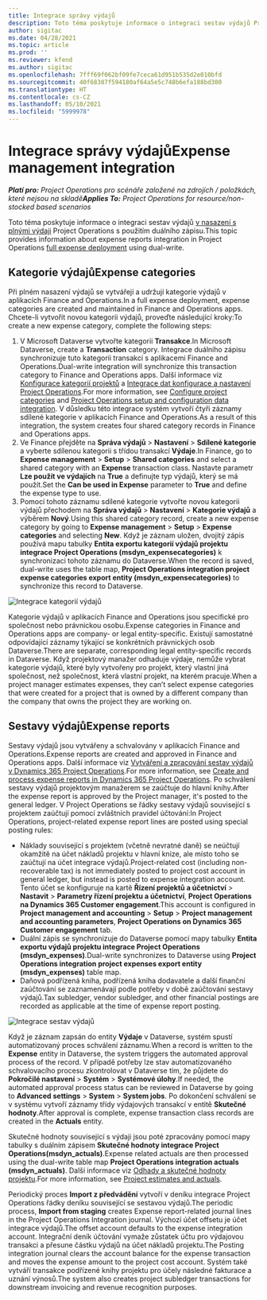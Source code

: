 ```yaml
---
title: Integrace správy výdajů
description: Toto téma poskytuje informace o integraci sestav výdajů Project Operations s použitím duálního zápisu.
author: sigitac
ms.date: 04/28/2021
ms.topic: article
ms.prod: ''
ms.reviewer: kfend
ms.author: sigitac
ms.openlocfilehash: 7fff69f062bf09fe7ceca61d951b535d2e010bfd
ms.sourcegitcommit: 40f68387f594180af64a5e5c748b6efa188bd300
ms.translationtype: HT
ms.contentlocale: cs-CZ
ms.lasthandoff: 05/10/2021
ms.locfileid: "5999978"
---
```

# <a name="expense-management-integration"></a><span data-ttu-id="558a7-103">Integrace správy výdajů</span><span class="sxs-lookup"><span data-stu-id="558a7-103">Expense management integration</span></span>

<span data-ttu-id="558a7-104">_**Platí pro:** Project Operations pro scénáře založené na zdrojích / položkách, které nejsou na skladě_</span><span class="sxs-lookup"><span data-stu-id="558a7-104">_**Applies To:** Project Operations for resource/non-stocked based scenarios_</span></span>

<span data-ttu-id="558a7-105">Toto téma poskytuje informace o integraci sestav výdajů [v nasazení s plnými výdaji](../expense/expense-overview.md) Project Operations s použitím duálního zápisu.</span><span class="sxs-lookup"><span data-stu-id="558a7-105">This topic provides information about expense reports integration in Project Operations [full expense deployment](../expense/expense-overview.md) using dual-write.</span></span>

## <a name="expense-categories"></a><span data-ttu-id="558a7-106">Kategorie výdajů</span><span class="sxs-lookup"><span data-stu-id="558a7-106">Expense categories</span></span>

<span data-ttu-id="558a7-107">Při plném nasazení výdajů se vytvářejí a udržují kategorie výdajů v aplikacích Finance and Operations.</span><span class="sxs-lookup"><span data-stu-id="558a7-107">In a full expense deployment, expense categories are created and maintained in Finance and Operations apps.</span></span> <span data-ttu-id="558a7-108">Chcete-li vytvořit novou kategorii výdajů, proveďte následující kroky:</span><span class="sxs-lookup"><span data-stu-id="558a7-108">To create a new expense category, complete the following steps:</span></span>

1. <span data-ttu-id="558a7-109">V Microsoft Dataverse vytvořte kategorii **Transakce**.</span><span class="sxs-lookup"><span data-stu-id="558a7-109">In Microsoft Dataverse, create a **Transaction** category.</span></span> <span data-ttu-id="558a7-110">Integrace duálního zápisu synchronizuje tuto kategorii transakcí s aplikacemi Finance and Operations.</span><span class="sxs-lookup"><span data-stu-id="558a7-110">Dual-write integration will synchronize this transaction category to Finance and Operations apps.</span></span> <span data-ttu-id="558a7-111">Další informace viz [Konfigurace kategorií projektů](/dynamics365/project-operations/project-accounting/configure-project-categories) a [Integrace dat konfigurace a nastavení Project Operations](resource-dual-write-setup-integration.md).</span><span class="sxs-lookup"><span data-stu-id="558a7-111">For more information, see [Configure project categories](/dynamics365/project-operations/project-accounting/configure-project-categories) and [Project Operations setup and configuration data integration](resource-dual-write-setup-integration.md).</span></span> <span data-ttu-id="558a7-112">V důsledku této integrace systém vytvoří čtyři záznamy sdílené kategorie v aplikacích Finance and Operations.</span><span class="sxs-lookup"><span data-stu-id="558a7-112">As a result of this integration, the system creates four shared category records in Finance and Operations apps.</span></span>
2. <span data-ttu-id="558a7-113">Ve Finance přejděte na **Správa výdajů** > **Nastavení** > **Sdílené kategorie** a vyberte sdílenou kategorii s třídou transakcí **Výdaje**.</span><span class="sxs-lookup"><span data-stu-id="558a7-113">In Finance, go to **Expense management** > **Setup** > **Shared categories** and select a shared category with an **Expense** transaction class.</span></span> <span data-ttu-id="558a7-114">Nastavte parametr **Lze použít ve výdajích** na **True** a definujte typ výdajů, který se má použít.</span><span class="sxs-lookup"><span data-stu-id="558a7-114">Set the **Can be used in Expense** parameter to **True** and define the expense type to use.</span></span>
3. <span data-ttu-id="558a7-115">Pomocí tohoto záznamu sdílené kategorie vytvořte novou kategorii výdajů přechodem na **Správa výdajů** > **Nastavení** > **Kategorie výdajů** a výběrem **Nový**.</span><span class="sxs-lookup"><span data-stu-id="558a7-115">Using this shared category record, create a new expense category by going to **Expense management** > **Setup** > **Expense categories** and selecting **New**.</span></span> <span data-ttu-id="558a7-116">Když je záznam uložen, dvojitý zápis používá mapu tabulky **Entita exportu kategorií výdajů projektu integrace Project Operations (msdyn\_expensecategories)** k synchronizaci tohoto záznamu do Dataverse.</span><span class="sxs-lookup"><span data-stu-id="558a7-116">When the record is saved, dual-write uses the table map, **Project Operations integration project expense categories export entity (msdyn\_expensecategories)** to synchronize this record to Dataverse.</span></span>

  ![Integrace kategorií výdajů](./media/DW6ExpenseCategories.png)

<span data-ttu-id="558a7-118">Kategorie výdajů v aplikacích Finance and Operations jsou specifické pro společnost nebo právnickou osobu.</span><span class="sxs-lookup"><span data-stu-id="558a7-118">Expense categories in Finance and Operations apps are company- or legal entity-specific.</span></span> <span data-ttu-id="558a7-119">Existují samostatné odpovídající záznamy týkající se konkrétních právnických osob Dataverse.</span><span class="sxs-lookup"><span data-stu-id="558a7-119">There are separate, corresponding legal entity-specific records in Dataverse.</span></span> <span data-ttu-id="558a7-120">Když projektový manažer odhaduje výdaje, nemůže vybrat kategorie výdajů, které byly vytvořeny pro projekt, který vlastní jiná společnost, než společnost, která vlastní projekt, na kterém pracuje.</span><span class="sxs-lookup"><span data-stu-id="558a7-120">When a project manager estimates expenses, they can’t select expense categories that were created for a project that is owned by a different company than the company that owns the project they are working on.</span></span> 

## <a name="expense-reports"></a><span data-ttu-id="558a7-121">Sestavy výdajů</span><span class="sxs-lookup"><span data-stu-id="558a7-121">Expense reports</span></span>

<span data-ttu-id="558a7-122">Sestavy výdajů jsou vytvářeny a schvalovány v aplikacích Finance and Operations.</span><span class="sxs-lookup"><span data-stu-id="558a7-122">Expense reports are created and approved in Finance and Operations apps.</span></span> <span data-ttu-id="558a7-123">Další informace viz [Vytváření a zpracování sestav výdajů v Dynamics 365 Project Operations](/learn/modules/create-process-expense-reports/).</span><span class="sxs-lookup"><span data-stu-id="558a7-123">For more information, see [Create and process expense reports in Dynamics 365 Project Operations](/learn/modules/create-process-expense-reports/).</span></span> <span data-ttu-id="558a7-124">Po schválení sestavy výdajů projektovým manažerem se zaúčtuje do hlavní knihy.</span><span class="sxs-lookup"><span data-stu-id="558a7-124">After the expense report is approved by the Project manager, it's posted to the general ledger.</span></span> <span data-ttu-id="558a7-125">V Project Operations se řádky sestavy výdajů související s projektem zaúčtují pomocí zvláštních pravidel účtování:</span><span class="sxs-lookup"><span data-stu-id="558a7-125">In Project Operations, project-related expense report lines are posted using special posting rules:</span></span>

  - <span data-ttu-id="558a7-126">Náklady související s projektem (včetně nevratné daně) se neúčtují okamžitě na účet nákladů projektu v hlavní knize, ale místo toho se zaúčtují na účet integrace výdajů.</span><span class="sxs-lookup"><span data-stu-id="558a7-126">Project-related cost (including non-recoverable tax) is not immediately posted to project cost account in general ledger, but instead is posted to expense integration account.</span></span> <span data-ttu-id="558a7-127">Tento účet se konfiguruje na kartě **Řízení projektů a účetnictví** > **Nastavit** > **Parametry řízení projektu a účetnictví**, **Project Operations na Dynamics 365 Customer engagement**.</span><span class="sxs-lookup"><span data-stu-id="558a7-127">This account is configured in **Project management and accounting** > **Setup** > **Project management and accounting parameters**, **Project Operations on Dynamics 365 Customer engagement** tab.</span></span>
  - <span data-ttu-id="558a7-128">Duální zápis se synchronizuje do Dataverse pomocí mapy tabulky **Entita exportu výdajů projektu integrace Project Operations (msdyn\_expenses)**.</span><span class="sxs-lookup"><span data-stu-id="558a7-128">Dual-write synchronizes to Dataverse using **Project Operations integration project expenses export entity (msdyn\_expenses)** table map.</span></span>
  - <span data-ttu-id="558a7-129">Daňová podřízená kniha, podřízená kniha dodavatele a další finanční zaúčtování se zaznamenávají podle potřeby v době zaúčtování sestavy výdajů.</span><span class="sxs-lookup"><span data-stu-id="558a7-129">Tax subledger, vendor subledger, and other financial postings are recorded as applicable at the time of expense report posting.</span></span>

  ![Integrace sestav výdajů](./media/DW6ExpenseReports.png)

<span data-ttu-id="558a7-131">Když je záznam zapsán do entity **Výdaje** v Dataverse, systém spustí automatizovaný proces schválení záznamu.</span><span class="sxs-lookup"><span data-stu-id="558a7-131">When a record is written to the **Expense** entity in Dataverse, the system triggers the automated approval process of the record.</span></span> <span data-ttu-id="558a7-132">V případě potřeby lze stav automatizovaného schvalovacího procesu zkontrolovat v Dataverse tím, že půjdete do **Pokročilé nastavení** > **Systém** > **Systémové úlohy**.</span><span class="sxs-lookup"><span data-stu-id="558a7-132">If needed, the automated approval process status can be reviewed in Dataverse by going to **Advanced settings** > **System** > **System jobs**.</span></span> <span data-ttu-id="558a7-133">Po dokončení schválení se v systému vytvoří záznamy třídy výdajových transakcí v entitě **Skutečné hodnoty**.</span><span class="sxs-lookup"><span data-stu-id="558a7-133">After approval is complete, expense transaction class records are created in the **Actuals** entity.</span></span>

<span data-ttu-id="558a7-134">Skutečné hodnoty související s výdaji jsou poté zpracovány pomocí mapy tabulky s duálním zápisem **Skutečné hodnoty integrace Project Operations(msdyn\_actuals)**.</span><span class="sxs-lookup"><span data-stu-id="558a7-134">Expense related actuals are then processed using the dual-write table map **Project Operations integration actuals (msdyn\_actuals)**.</span></span> <span data-ttu-id="558a7-135">Další informace viz [Odhady a skutečné hodnoty projektu](resource-dual-write-estimates-actuals.md).</span><span class="sxs-lookup"><span data-stu-id="558a7-135">For more information, see [Project estimates and actuals](resource-dual-write-estimates-actuals.md).</span></span>

<span data-ttu-id="558a7-136">Periodický proces **Import z předvádění** vytvoří v deníku integrace Project Operations řádky deníku související se sestavou výdajů.</span><span class="sxs-lookup"><span data-stu-id="558a7-136">The periodic process, **Import from staging** creates Expense report-related journal lines in the Project Operations Integration journal.</span></span> <span data-ttu-id="558a7-137">Výchozí účet offsetu je účet integrace výdajů.</span><span class="sxs-lookup"><span data-stu-id="558a7-137">The offset account defaults to the expense integration account.</span></span> <span data-ttu-id="558a7-138">Integrační deník účtování vymaže zůstatek účtu pro výdajovou transakci a přesune částku výdajů na účet nákladů projektu.</span><span class="sxs-lookup"><span data-stu-id="558a7-138">The Posting integration journal clears the account balance for the expense transaction and moves the expense amount to the project cost account.</span></span> <span data-ttu-id="558a7-139">Systém také vytváří transakce podřízené knihy projektu pro účely následné fakturace a uznání výnosů.</span><span class="sxs-lookup"><span data-stu-id="558a7-139">The system also creates project subledger transactions for downstream invoicing and revenue recognition purposes.</span></span>
